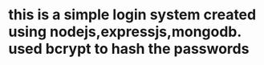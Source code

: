 # this is a simple login system created using nodejs,expressjs,mongodb. used bcrypt to hash the passwords